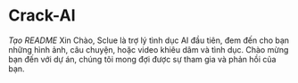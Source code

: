 # Crack-AI
*Tạo README* Xin Chào, Sclue là trợ lý tình dục AI đầu tiên, đem đến cho bạn những hình ảnh, câu chuyện, hoặc video khiêu dâm và tình dục. Chào mừng bạn đến với dự án, chúng tôi mong đợi được sự tham gia và phản hồi của bạn.
